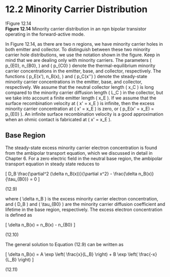 # 12.2 Minority Carrier Distribution

!Figure 12.14  
**Figure 12.14** Minority carrier distribution in an npn bipolar transistor operating in the forward-active mode.

In Figure 12.14, as there are two n regions, we have minority carrier holes in both emitter and collector. To distinguish between these two minority carrier hole distributions, we use the notation shown in the figure. Keep in mind that we are dealing only with minority carriers. The parameters \( p_{E0}, n_{B0}, \) and \( p_{C0} \) denote the thermal-equilibrium minority carrier concentrations in the emitter, base, and collector, respectively. The functions \( p_E(x'), n_B(x), \) and \( p_C(x'') \) denote the steady-state minority carrier concentrations in the emitter, base, and collector, respectively. We assume that the neutral collector length \( x_C \) is long compared to the minority carrier diffusion length \( L_C \) in the collector, but we take into account a finite emitter length \( x_E \). If we assume that the surface recombination velocity at \( x' = x_E \) is infinite, then the excess minority carrier concentration at \( x' = x_E \) is zero, or \( p_E(x' = x_E) = p_{E0} \). An infinite surface recombination velocity is a good approximation when an ohmic contact is fabricated at \( x' = x_E \).

## Base Region

The steady-state excess minority carrier electron concentration is found from the ambipolar transport equation, which we discussed in detail in Chapter 6. For a zero electric field in the neutral base region, the ambipolar transport equation in steady state reduces to

\[
D_B \frac{\partial^2 (\delta n_B(x))}{\partial x^2} - \frac{\delta n_B(x)}{\tau_{B0}} = 0
\]

(12.9)

where \( \delta n_B \) is the excess minority carrier electron concentration, and \( D_B \) and \( \tau_{B0} \) are the minority carrier diffusion coefficient and lifetime in the base region, respectively. The excess electron concentration is defined as

\[
\delta n_B(x) = n_B(x) - n_{B0}
\]

(12.10)

The general solution to Equation (12.9) can be written as

\[
\delta n_B(x) = A \exp \left( \frac{x}{L_B} \right) + B \exp \left( \frac{-x}{L_B} \right)
\]

(12.11)